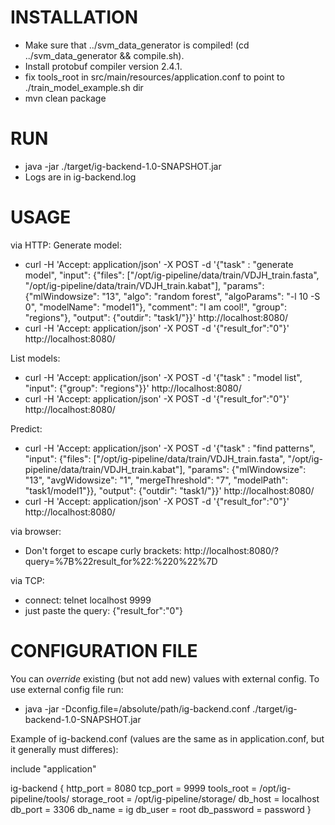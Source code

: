 INSTALLATION
============
* Make sure that ../svm_data_generator is compiled! (cd ../svm_data_generator && compile.sh).
* Install protobuf compiler version 2.4.1.
* fix tools_root in src/main/resources/application.conf to point to ./train_model_example.sh dir
* mvn clean package

RUN
===
* java -jar ./target/ig-backend-1.0-SNAPSHOT.jar
* Logs are in ig-backend.log

USAGE
=====
via HTTP:
Generate model:
* curl -H 'Accept: application/json' -X POST -d '{"task" : "generate model", "input": {"files": ["/opt/ig-pipeline/data/train/VDJH_train.fasta", "/opt/ig-pipeline/data/train/VDJH_train.kabat"], "params": {"mlWindowsize": "13", "algo": "random forest", "algoParams": "-l 10 -S 0", "modelName": "model1"}, "comment": "I am cool!", "group": "regions"}, "output": {"outdir": "task1/"}}' http://localhost:8080/
* curl -H 'Accept: application/json' -X POST -d '{"result_for":"0"}' http://localhost:8080/

List models:
* curl -H 'Accept: application/json' -X POST -d '{"task" : "model list", "input": {"group": "regions"}}' http://localhost:8080/
* curl -H 'Accept: application/json' -X POST -d '{"result_for":"0"}' http://localhost:8080/

Predict:
* curl -H 'Accept: application/json' -X POST -d '{"task" : "find patterns", "input": {"files": ["/opt/ig-pipeline/data/train/VDJH_train.fasta", "/opt/ig-pipeline/data/train/VDJH_train.kabat"], "params": {"mlWindowsize": "13", "avgWidowsize": "1", "mergeThreshold": "7", "modelPath": "task1/model1"}}, "output": {"outdir": "task1/"}}' http://localhost:8080/
* curl -H 'Accept: application/json' -X POST -d '{"result_for":"0"}' http://localhost:8080/

via browser:
* Don't forget to escape curly brackets: http://localhost:8080/?query=%7B%22result_for%22:%220%22%7D

via TCP:
* connect: telnet localhost 9999
* just paste the query: {"result_for":"0"}

CONFIGURATION FILE
==================
You can _override_ existing (but not add new) values with external config. To use external config file run:
* java -jar -Dconfig.file=/absolute/path/ig-backend.conf  ./target/ig-backend-1.0-SNAPSHOT.jar

Example of ig-backend.conf (values are the same as in application.conf, but it generally must differes):

include "application"

ig-backend {
    http_port = 8080
    tcp_port = 9999
    tools_root = /opt/ig-pipeline/tools/
    storage_root = /opt/ig-pipeline/storage/
    db_host = localhost
    db_port = 3306
    db_name = ig
    db_user = root
    db_password = password
}